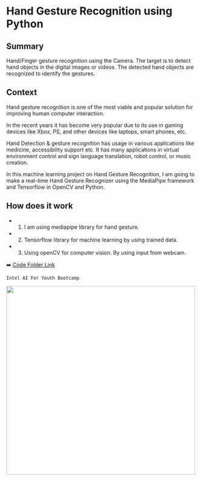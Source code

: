 <h1> Hand Gesture Recognition using Python




## Summary
Hand/Finger gesture recognition using the Camera. The target is to detect hand objects in the digital images or videos. The detected hand objects are recognized to identify the gestures.



## Context
Hand gesture recognition is one of the most viable and popular solution for improving human computer interaction. 

In the recent years it has become very popular due to its use in gaming devices like Xbox, PS, and other devices like laptops, smart phones, etc. 

Hand Detection & gesture recognition has usage in various applications like medicine, accessibility support etc. It has many applications in virtual environment control and sign language translation, robot control, or music creation.

In this machine learning project on Hand Gesture Recognition, I am going to make a real-time Hand Gesture Recognizer using the MediaPipe framework and Tensorflow in OpenCV and Python.

## How does it work
- 1. I am using mediapipe library for hand gesture. 
- 2. Tensorflow library for machine learning by using trained data.
- 3. Using openCV for computer vision. By using input from webcam.



➡️ [Code Folder Link](https://drive.google.com/drive/folders/1i4K4lPyMav3H1BkVYgQMJj05A6zsfvwi?usp=sharing)

  ```Intel AI For Youth Bootcamp```

<div id="header" align="left">
  <a href="https://github.com/kunsh13">
  <img src="Hand_Gesture_Recognition/hand_gesture.jpg" width="500"/>
  </a>
</div>
